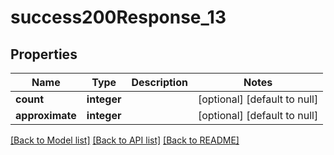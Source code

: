 # success200Response_13

## Properties
Name | Type | Description | Notes
------------ | ------------- | ------------- | -------------
**count** | **integer** |  | [optional] [default to null]
**approximate** | **integer** |  | [optional] [default to null]

[[Back to Model list]](../README.md#documentation-for-models) [[Back to API list]](../README.md#documentation-for-api-endpoints) [[Back to README]](../README.md)


